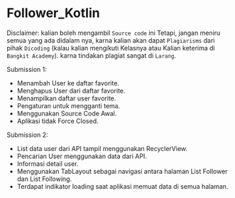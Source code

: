 # Follower_Kotlin
Disclaimer:
kalian boleh mengambil `Source code` ini Tetapi, jangan meniru semua yang ada didalam nya, karna kalian akan dapat `Plagiarisms` dari pihak `Dicoding` (kalau kalian mengikuti Kelasnya atau Kalian keterima di `Bangkit Academy`). karna tindakan plagiat sangat di `Larang`.

Submission 1:
- Menambah User ke daftar favorite.
- Menghapus User dari daftar favorite.
- Menampilkan daftar user favorite.
- Pengaturan untuk mengganti tema.
- Menggunakan Source Code Awal.
- Aplikasi tidak Force Closed.

Submission 2:
- List data user dari API tampil menggunakan RecyclerView.
- Pencarian User menggunakan data dari API.
- Informasi detail user.
- Menggunakan TabLayout sebagai navigasi antara halaman List Follower dan List Following.
- Terdapat indikator loading saat aplikasi memuat data di semua halaman.


 

